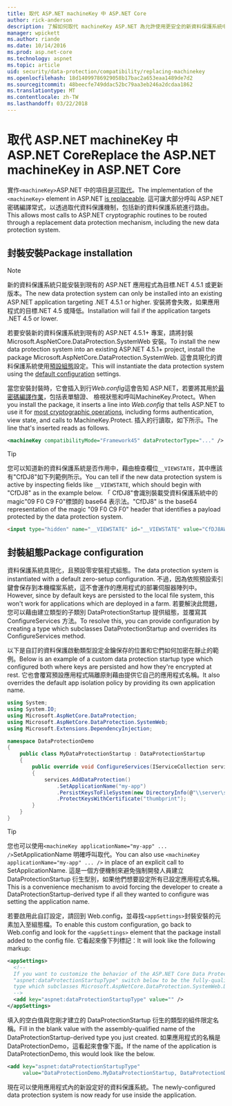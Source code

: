 ```yaml
---
title: 取代 ASP.NET machineKey 中 ASP.NET Core
author: rick-anderson
description: 了解如何取代 machineKey ASP.NET 為允許使用更安全的新資料保護系統中。
manager: wpickett
ms.author: riande
ms.date: 10/14/2016
ms.prod: asp.net-core
ms.technology: aspnet
ms.topic: article
uid: security/data-protection/compatibility/replacing-machinekey
ms.openlocfilehash: 18d14099786929058b17bac2a653eaa1489de7d2
ms.sourcegitcommit: 48beecfe749ddac52bc79aa3eb246a2dcdaa1862
ms.translationtype: MT
ms.contentlocale: zh-TW
ms.lasthandoff: 03/22/2018
---
```

# <a name="replace-the-aspnet-machinekey-in-aspnet-core"></a><span data-ttu-id="438a8-103">取代 ASP.NET machineKey 中 ASP.NET Core</span><span class="sxs-lookup"><span data-stu-id="438a8-103">Replace the ASP.NET machineKey in ASP.NET Core</span></span>

<a name="compatibility-replacing-machinekey"></a>

<span data-ttu-id="438a8-104">實作`<machineKey>`ASP.NET 中的項目[是可取代](https://blogs.msdn.microsoft.com/webdev/2012/10/23/cryptographic-improvements-in-asp-net-4-5-pt-2/)。</span><span class="sxs-lookup"><span data-stu-id="438a8-104">The implementation of the `<machineKey>` element in ASP.NET [is replaceable](https://blogs.msdn.microsoft.com/webdev/2012/10/23/cryptographic-improvements-in-asp-net-4-5-pt-2/).</span></span> <span data-ttu-id="438a8-105">這可讓大部分呼叫 ASP.NET 密碼編譯常式，以透過取代資料保護機制，包括新的資料保護系統進行路由。</span><span class="sxs-lookup"><span data-stu-id="438a8-105">This allows most calls to ASP.NET cryptographic routines to be routed through a replacement data protection mechanism, including the new data protection system.</span></span>

## <a name="package-installation"></a><span data-ttu-id="438a8-106">封裝安裝</span><span class="sxs-lookup"><span data-stu-id="438a8-106">Package installation</span></span>

> [!NOTE]
> <span data-ttu-id="438a8-107">新的資料保護系統只能安裝到現有的 ASP.NET 應用程式為目標.NET 4.5.1 或更新版本。</span><span class="sxs-lookup"><span data-stu-id="438a8-107">The new data protection system can only be installed into an existing ASP.NET application targeting .NET 4.5.1 or higher.</span></span> <span data-ttu-id="438a8-108">安裝將會失敗，如果應用程式的目標.NET 4.5 或降低。</span><span class="sxs-lookup"><span data-stu-id="438a8-108">Installation will fail if the application targets .NET 4.5 or lower.</span></span>

<span data-ttu-id="438a8-109">若要安裝新的資料保護系統到現有的 ASP.NET 4.5.1+ 專案，請將封裝 Microsoft.AspNetCore.DataProtection.SystemWeb 安裝。</span><span class="sxs-lookup"><span data-stu-id="438a8-109">To install the new data protection system into an existing ASP.NET 4.5.1+ project, install the package Microsoft.AspNetCore.DataProtection.SystemWeb.</span></span> <span data-ttu-id="438a8-110">這會具現化的資料保護系統使用[預設組態](xref:security/data-protection/configuration/default-settings)設定。</span><span class="sxs-lookup"><span data-stu-id="438a8-110">This will instantiate the data protection system using the [default configuration](xref:security/data-protection/configuration/default-settings) settings.</span></span>

<span data-ttu-id="438a8-111">當您安裝封裝時，它會插入到行*Web.config*這會告知 ASP.NET，若要將其用於[最密碼編譯作業](https://blogs.msdn.microsoft.com/webdev/2012/10/23/cryptographic-improvements-in-asp-net-4-5-pt-2/)，包括表單驗證、 檢視狀態和呼叫MachineKey.Protect。</span><span class="sxs-lookup"><span data-stu-id="438a8-111">When you install the package, it inserts a line into *Web.config* that tells ASP.NET to use it for [most cryptographic operations](https://blogs.msdn.microsoft.com/webdev/2012/10/23/cryptographic-improvements-in-asp-net-4-5-pt-2/), including forms authentication, view state, and calls to MachineKey.Protect.</span></span> <span data-ttu-id="438a8-112">插入的行讀取，如下所示。</span><span class="sxs-lookup"><span data-stu-id="438a8-112">The line that's inserted reads as follows.</span></span>

```xml
<machineKey compatibilityMode="Framework45" dataProtectorType="..." />
```

>[!TIP]
> <span data-ttu-id="438a8-113">您可以知道新的資料保護系統是否作用中，藉由檢查欄位`__VIEWSTATE`，其中應該有"CfDJ8"如下列範例所示。</span><span class="sxs-lookup"><span data-stu-id="438a8-113">You can tell if the new data protection system is active by inspecting fields like `__VIEWSTATE`, which should begin with "CfDJ8" as in the example below.</span></span> <span data-ttu-id="438a8-114">「 CfDJ8"會識別裝載受資料保護系統中的 magic"09 F0 C9 F0"標頭的 base64 表示法。</span><span class="sxs-lookup"><span data-stu-id="438a8-114">"CfDJ8" is the base64 representation of the magic "09 F0 C9 F0" header that identifies a payload protected by the data protection system.</span></span>

```html
<input type="hidden" name="__VIEWSTATE" id="__VIEWSTATE" value="CfDJ8AWPr2EQPTBGs3L2GCZOpk..." />
```

## <a name="package-configuration"></a><span data-ttu-id="438a8-115">封裝組態</span><span class="sxs-lookup"><span data-stu-id="438a8-115">Package configuration</span></span>

<span data-ttu-id="438a8-116">資料保護系統具現化，且預設零安裝程式組態。</span><span class="sxs-lookup"><span data-stu-id="438a8-116">The data protection system is instantiated with a default zero-setup configuration.</span></span> <span data-ttu-id="438a8-117">不過，因為依照預設索引鍵會保存到本機檔案系統，這不會運作的應用程式的部署伺服器陣列中。</span><span class="sxs-lookup"><span data-stu-id="438a8-117">However, since by default keys are persisted to the local file system, this won't work for applications which are deployed in a farm.</span></span> <span data-ttu-id="438a8-118">若要解決此問題，您可以藉由建立類型的子類別 DataProtectionStartup 提供組態，並覆寫其 ConfigureServices 方法。</span><span class="sxs-lookup"><span data-stu-id="438a8-118">To resolve this, you can provide configuration by creating a type which subclasses DataProtectionStartup and overrides its ConfigureServices method.</span></span>

<span data-ttu-id="438a8-119">以下是自訂的資料保護啟動類型設定金鑰保存的位置和它們如何加密在靜止的範例。</span><span class="sxs-lookup"><span data-stu-id="438a8-119">Below is an example of a custom data protection startup type which configured both where keys are persisted and how they're encrypted at rest.</span></span> <span data-ttu-id="438a8-120">它也會覆寫預設應用程式隔離原則藉由提供它自己的應用程式名稱。</span><span class="sxs-lookup"><span data-stu-id="438a8-120">It also overrides the default app isolation policy by providing its own application name.</span></span>

```csharp
using System;
using System.IO;
using Microsoft.AspNetCore.DataProtection;
using Microsoft.AspNetCore.DataProtection.SystemWeb;
using Microsoft.Extensions.DependencyInjection;

namespace DataProtectionDemo
{
    public class MyDataProtectionStartup : DataProtectionStartup
    {
        public override void ConfigureServices(IServiceCollection services)
        {
            services.AddDataProtection()
                .SetApplicationName("my-app")
                .PersistKeysToFileSystem(new DirectoryInfo(@"\\server\share\myapp-keys\"))
                .ProtectKeysWithCertificate("thumbprint");
        }
    }
}
```

>[!TIP]
> <span data-ttu-id="438a8-121">您也可以使用`<machineKey applicationName="my-app" ... />`SetApplicationName 明確呼叫取代。</span><span class="sxs-lookup"><span data-stu-id="438a8-121">You can also use `<machineKey applicationName="my-app" ... />` in place of an explicit call to SetApplicationName.</span></span> <span data-ttu-id="438a8-122">這是一個方便機制來避免強制開發人員建立 DataProtectionStartup 衍生型別，如果他們想要設定所有已設定應用程式名稱。</span><span class="sxs-lookup"><span data-stu-id="438a8-122">This is a convenience mechanism to avoid forcing the developer to create a DataProtectionStartup-derived type if all they wanted to configure was setting the application name.</span></span>

<span data-ttu-id="438a8-123">若要啟用此自訂設定，請回到 Web.config，並尋找`<appSettings>`封裝安裝的元素加入至組態檔。</span><span class="sxs-lookup"><span data-stu-id="438a8-123">To enable this custom configuration, go back to Web.config and look for the `<appSettings>` element that the package install added to the config file.</span></span> <span data-ttu-id="438a8-124">它看起來像下列標記：</span><span class="sxs-lookup"><span data-stu-id="438a8-124">It will look like the following markup:</span></span>

```xml
<appSettings>
  <!--
  If you want to customize the behavior of the ASP.NET Core Data Protection stack, set the
  "aspnet:dataProtectionStartupType" switch below to be the fully-qualified name of a
  type which subclasses Microsoft.AspNetCore.DataProtection.SystemWeb.DataProtectionStartup.
  -->
  <add key="aspnet:dataProtectionStartupType" value="" />
</appSettings>
```

<span data-ttu-id="438a8-125">填入的空白值與您剛才建立的 DataProtectionStartup 衍生的類型的組件限定名稱。</span><span class="sxs-lookup"><span data-stu-id="438a8-125">Fill in the blank value with the assembly-qualified name of the DataProtectionStartup-derived type you just created.</span></span> <span data-ttu-id="438a8-126">如果應用程式的名稱是 DataProtectionDemo，這看起來會像下面。</span><span class="sxs-lookup"><span data-stu-id="438a8-126">If the name of the application is DataProtectionDemo, this would look like the below.</span></span>

```xml
<add key="aspnet:dataProtectionStartupType"
     value="DataProtectionDemo.MyDataProtectionStartup, DataProtectionDemo" />
```

<span data-ttu-id="438a8-127">現在可以使用應用程式內的新設定好的資料保護系統。</span><span class="sxs-lookup"><span data-stu-id="438a8-127">The newly-configured data protection system is now ready for use inside the application.</span></span>

